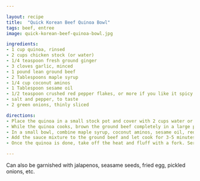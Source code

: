 ```yaml
---

layout: recipe
title:  "Quick Korean Beef Quinoa Bowl"
tags: beef, entree
image: quick-korean-beef-quinoa-bowl.jpg

ingredients:
- 1 cup quinoa, rinsed
- 2 cups chicken stock (or water)
- 1/4 teaspoon fresh ground ginger
- 3 cloves garlic, minced
- 1 pound lean ground beef
- 2 Tablespoons maple syrup
- 1/4 cup coconut aminos
- 1 Tablespoon sesame oil
- 1/2 teaspoon crushed red pepper flakes, or more if you like it spicy
- salt and pepper, to taste
- 2 green onions, thinly sliced

directions:
- Place the quinoa in a small stock pot and cover with 2 cups water or chicken stock. Bring to a full boil, then reduce heat to a simmer, cover, and let cook for 15 minutes.
- While the quinoa cooks, brown the ground beef completely in a large pan. Drain the fat. Clear room in the pan to cook the garlic and ginger for about 1 minute or until fragrant.
- In a small bowl, combine maple syrup, coconut aminos, sesame oil, red pepper flakes, salt and pepper.
- Add the sauce mixture to the ground beef and let cook for 3-5 minutes to allow the flavors to set.
- Once the quinoa is done, take off the heat and fluff with a fork. Serve beef over quinoa, top with green onion.

---
```


Can also be garnished with jalapenos, seasame seeds, fried egg, pickled onions, etc.

